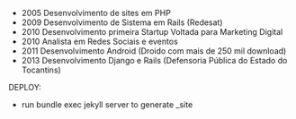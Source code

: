- 2005 Desenvolvimento de sites em PHP
- 2009 Desenvolvimento de Sistema em Rails (Redesat)
- 2010 Desenvolvimento primeira Startup Voltada para Marketing Digital
- 2010 Analista em Redes Sociais e eventos
- 2011 Desenvolvimento Android (Droido com mais de 250 mil download)
- 2013 Desenvolvimento Django e Rails (Defensoria Pública do Estado do Tocantins)


DEPLOY:
- run bundle exec jekyll server to generate _site


